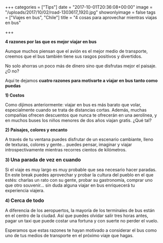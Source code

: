+++
categories = ["Tips"]
date = "2017-10-01T20:36:08+00:00"
image = "/uploads/2017/10/02/road-1303617_1920.jpg"
showonlyimage = false
tags = ["Viajes en bus", "Chile"]
title = "4 cosas para aprovechar mientras viajas en bus"

+++


**4 razones por las que es mejor viajar en bus**

Aunque muchos piensan que el avión es el mejor medio de transporte, creemos que el bus también tiene sus rasgos positivos y divertidos.

No solo ahorras un poco más de dinero sino que disfrutas mejor el paisaje. ¿O no?

Aquí te dejamos **cuatro  razones para motivarte a viajar en bus tanto como puedas**

**1) Costos**

Como dijimos anteriormente: viajar en bus es más barato que volar, especialmente cuando se trata de distancias cortas. Además, muchas compañías ofrecen descuentos que nunca te ofrecerán en una aerolínea, y en muchos buses los niños menores de dos años viajan gratis. ¿Qué tal?

**2)	Paisajes, colores y encanto**

A través de tu ventana puedes disfrutar de un escenario cambiante, lleno de texturas, colores y gente… puedes pensar, imaginar y viajar introspectivamente mientras recorres cientos de kilómetros.

**3) <span style="font-size: 1rem;">Una parada de vez en cuando</span>**

Si el viaje es muy largo es muy probable que sea necesario hacer paradas. En este break puedes aprovechar y probar la cultura del pueblo en el que estés: charlas un rato con su gente, probar su gastronomía, comprar uno que otro souvenir… sin duda alguna viajar en bus enriquecerá tu experiencia viajera.

**4) <span style="font-size: 1rem;">Cerca de todo</span>**

A diferencia de los aeropuertos, la mayoría de los terminales de bus están en el centro de la ciudad. Así que puedes olvidar salir tres horas antes, pagar un taxi que puede costar una fortuna y con suerte no perder el vuelo.

Esperamos que estas razones te hayan motivado a considerar el bus como uno de tus medios de transporte en el próximo viaje que hagas.